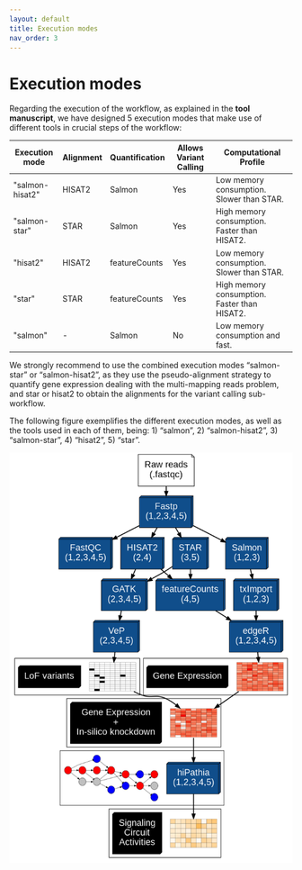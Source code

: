 ```yaml
---
layout: default
title: Execution modes
nav_order: 3
---
```


# Execution modes

Regarding the execution of the workflow, as explained in the **tool manuscript**, we have designed 5 execution modes that make use of different tools in crucial steps of the workflow: 

| Execution mode  | Alignment | Quantification | Allows Variant Calling | Computational Profile                        |
|-----------------|-----------|----------------|------------------------|----------------------------------------------|
| "salmon-hisat2" | HISAT2    | Salmon         | Yes                    | Low memory consumption. Slower than STAR.    |
| "salmon-star"   | STAR      | Salmon         | Yes                    | High memory consumption. Faster than HISAT2. |
| "hisat2"        | HISAT2    | featureCounts  | Yes                    | Low memory consumption. Slower than STAR.    |
| "star"          | STAR      | featureCounts  | Yes                    | High memory consumption. Faster than HISAT2. |
| "salmon"        | -         | Salmon         | No                     | Low memory consumption and fast.             |

We strongly recommend to use the combined execution modes “salmon-star” or “salmon-hisat2”, as they use the pseudo-alignment strategy to quantify gene expression dealing with the multi-mapping reads problem, and star or hisat2 to obtain the alignments for the variant calling sub-workflow. 

The following figure exemplifies the different execution modes, as well as the tools used in each of them, being: 1) “salmon”, 2) “salmon-hisat2”, 3) “salmon-star”, 4) “hisat2”, 5) “star”.

![execution_modes](pics/execution_modes.png)